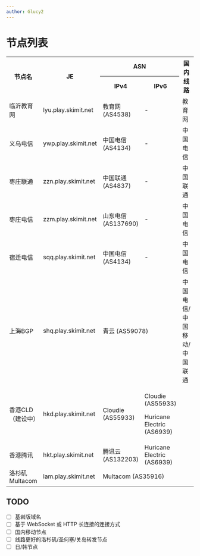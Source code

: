 ```yaml
---
author: Glucy2
---
```

# 节点列表
<!--
::: tip
加入时若要指定 IPv4 或 IPv6 ， 可以在域名前加 `4.` 或 `6.`  
如指定临沂3节点 IPv6 则使用 `6.ly-3.skimit.net`
:::

## 原版直接连接
-->
<table id="normal">
    <tr>
        <th rowspan="2">节点名</th>
        <th rowspan="2">JE</th>
        <!--<th rowspan="2">BE</th>-->
        <th colspan="2">ASN</th>
        <th rowspan="2">国内线路</th>
        <th rowspan="2">预计的更改或移除时间</th>
    </tr>
    <tr>
        <th>IPv4</th>
        <th>IPv6</th>
    </tr>
    <tr>
        <td>临沂教育网</td>
        <td>lyu.play.skimit.net</td>
        <!--<td id="ly-1-be"><code>ly-1.skimit.net, <code>19132</td>-->
        <td>教育网 (AS4538)</td>
        <td>-</td>
        <td>教育网</td>
        <td>未计划</td>
    </tr>
    <tr>
        <td>义乌电信</td>
        <td>ywp.play.skimit.net</td>
        <!--<td id="jh-1-be"><code>jh-1.skimit.net, <code>19132</td>-->
        <td>中国电信 (AS4134)</td>
        <td>-</td>
        <td>中国电信</td>
        <td>2023-08</td>
    </tr>
    <tr>
        <td>枣庄联通</td>
        <td>zzn.play.skimit.net</td>
        <!--<td id="zz-1-be"><code>zz-1.skimit.net, <code>59811</td>-->
        <td>中国联通 (AS4837)</td>
        <td>-</td>
        <td>中国联通</td>
        <td>未计划</td>
    </tr>
    <tr>
        <td>枣庄电信</td>
        <td>zzm.play.skimit.net</td>
        <!--<td id="zz-1-be"><code>zz-1.skimit.net, <code>59811</td>-->
        <td>山东电信 (AS137690)</td>
        <td>-</td>
        <td>中国电信</td>
        <td>未计划</td>
    </tr>
    <tr>
        <td>宿迁电信</td>
        <td>sqq.play.skimit.net</td>
        <!--<td id="sq-1-be"><code>sq-1.skimit.net, <code>10469</td>-->
        <td>中国电信 (AS4134)</td>
        <td>-</td>
        <td>中国电信</td>
        <td>2023-08-27T12:18:36+08:00</td>
    </tr>
    <tr>
        <td>上海BGP</td>
        <td>shq.play.skimit.net</td>
        <!--<td id="sh-1-be"><code>sh-1.skimit.net, <code>19132</td>-->
        <td colspan="2">青云 (AS59078)</td>
        <td>中国电信/中国移动/中国联通</td>
        <td>2024-05-29T19:58:09+08:00</td>
    </tr>
    <tr>
        <td>香港CLD（建设中）</td>
        <td>hkd.play.skimit.net</td>
        <!--<td id="hk-1-be"><code>hk-1.skimit.net, <code>19132</td>-->
        <td>Cloudie (AS55933)</td>
        <td><p>Cloudie (AS55933)</p><p>Huricane Electric (AS6939)</p></td>
        <td></td>
        <td>2025-05-02</td>
    </tr>
    <tr>
        <td>香港腾讯</td>
        <td>hkt.play.skimit.net</td>
        <!--<td id="hk-1-be"><code>hk-1.skimit.net, <code>19132</td>-->
        <td>腾讯云 (AS132203)</td>
        <td>Huricane Electric (AS6939)</td>
        <td></td>
        <td>2023-09-03T15:35:40+08:00</td>
    </tr>
    <tr>
        <td>洛杉矶Multacom</td>
        <td>lam.play.skimit.net</td>
        <!--<td id="us-la-1-be"><code>us-la-1.skimit.net, <code>19132</td>-->
        <td colspan="2">Multacom (AS35916)</td>
        <td></td>
        <td>未计划</td>
    </tr>
</table>

## TODO

- [ ] 基岩版域名
- [ ] 基于 WebSocket 或 HTTP 长连接的连接方式
- [ ] 国内移动节点
- [ ] 线路更好的洛杉矶/圣何塞/关岛转发节点
- [ ] 日/韩节点
<!--
## 使用 RakNet 协议连接
::: tip
使用此类节点需要安装 [Raknetify](/模组仓库#raknetify) 模组
:::
<table>
    <tr>
        <th>节点名</th>
        <th>JE</th>
    </tr>
    <tr>
        <td>临沂1</td>
        <td>raknet;ly-1.skimit.net</td>
    </tr>
    <tr>
        <td>临沂3</td>
        <td>raknet;ly-3.skimit.net</td>
    </tr>
    <tr>
        <td>福州1</td>
        <td>raknet;fz-1.skimit.net</td>
    </tr>
    <tr>
        <td>青岛1</td>
        <td>raknet;qd-1.skimit.net</td>
    </tr>
</table>
-->